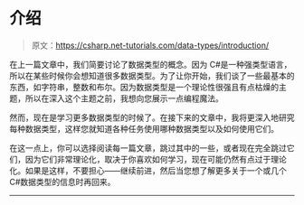 # 介绍

> 原文：<https://csharp.net-tutorials.com/data-types/introduction/>

在上一篇文章中，我们简要讨论了数据类型的概念。因为 C#是一种强类型语言，所以在某些时候你会想知道很多数据类型。为了让你开始，我们谈了一些最基本的东西，如字符串，整数和布尔。因为数据类型是一个理论性很强且有点枯燥的主题，所以在深入这个主题之前，我想向您展示一点编程魔法。

然而，现在是学习更多数据类型的时候了。在接下来的文章中，我将更深入地研究每种数据类型，这样您就知道各种任务使用哪种数据类型以及如何使用它们。

在这一点上，你可以选择阅读每一篇文章，跳过其中的一些，或者现在完全跳过它们，因为它们非常理论化，取决于你喜欢如何学习，现在可能仍然有点过于理论化。如果是这样，不要担心——继续前进，然后当您想了解更多关于一个或几个 C#数据类型的信息时再回来。

* * *